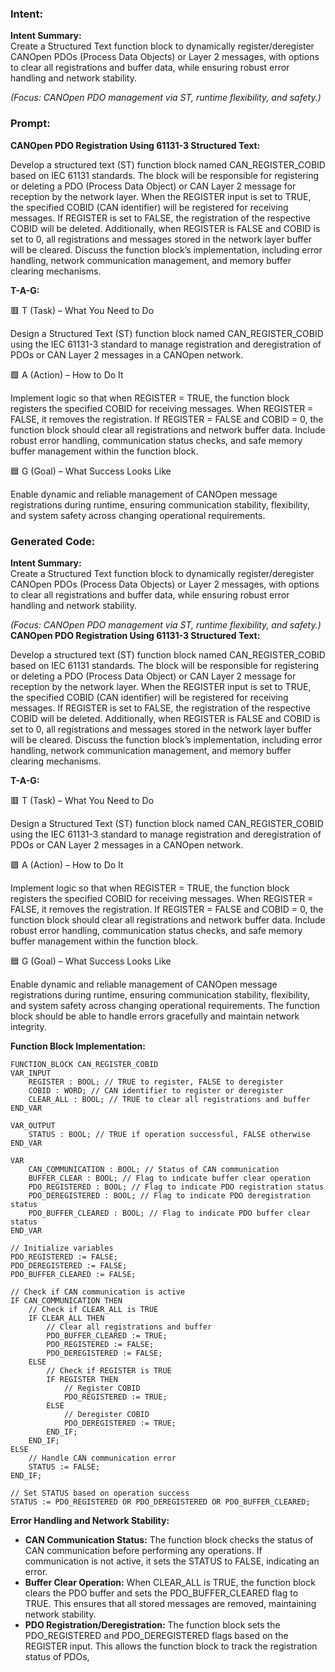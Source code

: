 ### Intent:
**Intent Summary:**  
Create a Structured Text function block to dynamically register/deregister CANOpen PDOs (Process Data Objects) or Layer 2 messages, with options to clear all registrations and buffer data, while ensuring robust error handling and network stability.  

*(Focus: CANOpen PDO management via ST, runtime flexibility, and safety.)*

### Prompt:
**CANOpen PDO Registration Using 61131-3 Structured Text:**

Develop a structured text (ST) function block named CAN_REGISTER_COBID based on IEC 61131 standards. The block will be responsible for registering or deleting a PDO (Process Data Object) or CAN Layer 2 message for reception by the network layer. When the REGISTER input is set to TRUE, the specified COBID (CAN identifier) will be registered for receiving messages. If REGISTER is set to FALSE, the registration of the respective COBID will be deleted. Additionally, when REGISTER is FALSE and COBID is set to 0, all registrations and messages stored in the network layer buffer will be cleared. Discuss the function block’s implementation, including error handling, network communication management, and memory buffer clearing mechanisms.

**T-A-G:**

🟥 T (Task) – What You Need to Do

Design a Structured Text (ST) function block named CAN_REGISTER_COBID using the IEC 61131-3 standard to manage registration and deregistration of PDOs or CAN Layer 2 messages in a CANOpen network.

🟩 A (Action) – How to Do It

Implement logic so that when REGISTER = TRUE, the function block registers the specified COBID for receiving messages. When REGISTER = FALSE, it removes the registration. If REGISTER = FALSE and COBID = 0, the function block should clear all registrations and network buffer data. Include robust error handling, communication status checks, and safe memory buffer management within the function block.

🟦 G (Goal) – What Success Looks Like

Enable dynamic and reliable management of CANOpen message registrations during runtime, ensuring communication stability, flexibility, and system safety across changing operational requirements.

### Generated Code:
**Intent Summary:**  
Create a Structured Text function block to dynamically register/deregister CANOpen PDOs (Process Data Objects) or Layer 2 messages, with options to clear all registrations and buffer data, while ensuring robust error handling and network stability.  

*(Focus: CANOpen PDO management via ST, runtime flexibility, and safety.)*
**CANOpen PDO Registration Using 61131-3 Structured Text:**

Develop a structured text (ST) function block named CAN_REGISTER_COBID based on IEC 61131 standards. The block will be responsible for registering or deleting a PDO (Process Data Object) or CAN Layer 2 message for reception by the network layer. When the REGISTER input is set to TRUE, the specified COBID (CAN identifier) will be registered for receiving messages. If REGISTER is set to FALSE, the registration of the respective COBID will be deleted. Additionally, when REGISTER is FALSE and COBID is set to 0, all registrations and messages stored in the network layer buffer will be cleared. Discuss the function block’s implementation, including error handling, network communication management, and memory buffer clearing mechanisms.

**T-A-G:**

🟥 T (Task) – What You Need to Do

Design a Structured Text (ST) function block named CAN_REGISTER_COBID using the IEC 61131-3 standard to manage registration and deregistration of PDOs or CAN Layer 2 messages in a CANOpen network.

🟩 A (Action) – How to Do It

Implement logic so that when REGISTER = TRUE, the function block registers the specified COBID for receiving messages. When REGISTER = FALSE, it removes the registration. If REGISTER = FALSE and COBID = 0, the function block should clear all registrations and network buffer data. Include robust error handling, communication status checks, and safe memory buffer management within the function block.

🟦 G (Goal) – What Success Looks Like

Enable dynamic and reliable management of CANOpen message registrations during runtime, ensuring communication stability, flexibility, and system safety across changing operational requirements. The function block should be able to handle errors gracefully and maintain network integrity.

**Function Block Implementation:**

```structuredtext
FUNCTION_BLOCK CAN_REGISTER_COBID
VAR_INPUT
    REGISTER : BOOL; // TRUE to register, FALSE to deregister
    COBID : WORD; // CAN identifier to register or deregister
    CLEAR_ALL : BOOL; // TRUE to clear all registrations and buffer
END_VAR

VAR_OUTPUT
    STATUS : BOOL; // TRUE if operation successful, FALSE otherwise
END_VAR

VAR
    CAN_COMMUNICATION : BOOL; // Status of CAN communication
    BUFFER_CLEAR : BOOL; // Flag to indicate buffer clear operation
    PDO_REGISTERED : BOOL; // Flag to indicate PDO registration status
    PDO_DEREGISTERED : BOOL; // Flag to indicate PDO deregistration status
    PDO_BUFFER_CLEARED : BOOL; // Flag to indicate PDO buffer clear status
END_VAR

// Initialize variables
PDO_REGISTERED := FALSE;
PDO_DEREGISTERED := FALSE;
PDO_BUFFER_CLEARED := FALSE;

// Check if CAN communication is active
IF CAN_COMMUNICATION THEN
    // Check if CLEAR_ALL is TRUE
    IF CLEAR_ALL THEN
        // Clear all registrations and buffer
        PDO_BUFFER_CLEARED := TRUE;
        PDO_REGISTERED := FALSE;
        PDO_DEREGISTERED := FALSE;
    ELSE
        // Check if REGISTER is TRUE
        IF REGISTER THEN
            // Register COBID
            PDO_REGISTERED := TRUE;
        ELSE
            // Deregister COBID
            PDO_DEREGISTERED := TRUE;
        END_IF;
    END_IF;
ELSE
    // Handle CAN communication error
    STATUS := FALSE;
END_IF;

// Set STATUS based on operation success
STATUS := PDO_REGISTERED OR PDO_DEREGISTERED OR PDO_BUFFER_CLEARED;
```

**Error Handling and Network Stability:**

- **CAN Communication Status:** The function block checks the status of CAN communication before performing any operations. If communication is not active, it sets the STATUS to FALSE, indicating an error.
- **Buffer Clear Operation:** When CLEAR_ALL is TRUE, the function block clears the PDO buffer and sets the PDO_BUFFER_CLEARED flag to TRUE. This ensures that all stored messages are removed, maintaining network stability.
- **PDO Registration/Deregistration:** The function block sets the PDO_REGISTERED and PDO_DEREGISTERED flags based on the REGISTER input. This allows the function block to track the registration status of PDOs,
